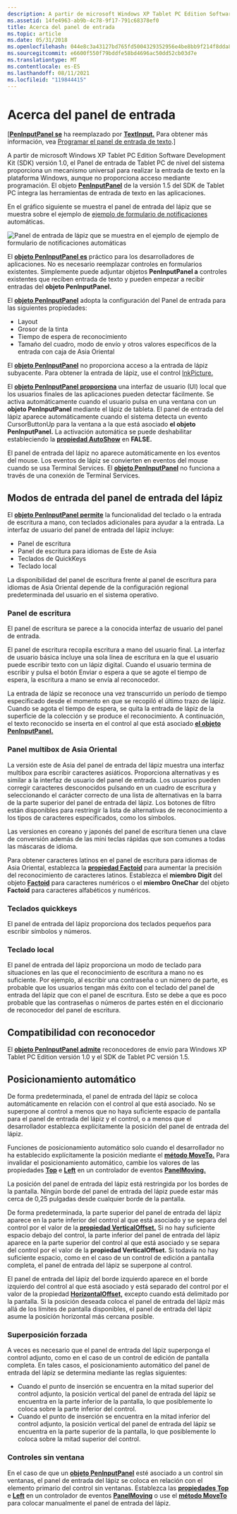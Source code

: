 ```yaml
---
description: A partir de microsoft Windows XP Tablet PC Edition Software Development Kit (SDK) versión 1.0, el Panel de entrada de Tablet PC de nivel del sistema proporciona un mecanismo universal para realizar la entrada de texto en la plataforma Windows, aunque no proporciona acceso mediante programación. El objeto PenInputPanel de la versión 1.5 del SDK de Tablet PC integra las herramientas de entrada de texto en las aplicaciones.
ms.assetid: 14fe4963-ab9b-4c78-9f17-791c68378ef0
title: Acerca del panel de entrada
ms.topic: article
ms.date: 05/31/2018
ms.openlocfilehash: 044e8c3a43127bd765fd5004329352956e4be8bb9f214f8dda8896fa318832a9
ms.sourcegitcommit: e6600f550f79bddfe58bd4696ac50dd52cb03d7e
ms.translationtype: MT
ms.contentlocale: es-ES
ms.lasthandoff: 08/11/2021
ms.locfileid: "119844415"
---
```

# <a name="about-the-input-panel"></a>Acerca del panel de entrada

\[[**PenInputPanel se**](peninputpanel-class.md) ha reemplazado por [**TextInput.**](/windows/desktop/api/peninputpanel/nn-peninputpanel-itextinputpanel) Para obtener más información, vea [Programar el panel de entrada de texto](programming-the-text-input-panel.md).\]

A partir de microsoft Windows XP Tablet PC Edition Software Development Kit (SDK) versión 1.0, el Panel de entrada de Tablet PC de nivel del sistema proporciona un mecanismo universal para realizar la entrada de texto en la plataforma Windows, aunque no proporciona acceso mediante programación. El objeto [**PenInputPanel**](peninputpanel-class.md) de la versión 1.5 del SDK de Tablet PC integra las herramientas de entrada de texto en las aplicaciones.

En el gráfico siguiente se muestra el panel de entrada del lápiz que se muestra sobre el ejemplo de [ejemplo de formulario de notificaciones](auto-claims-form-sample.md) automáticas.

![Panel de entrada de lápiz que se muestra en el ejemplo de ejemplo de formulario de notificaciones automáticas](images/36eaa36b-1b0c-4363-96fa-092f70663ffa.jpg)

El [**objeto PenInputPanel es**](peninputpanel-class.md) práctico para los desarrolladores de aplicaciones. No es necesario reemplazar controles en formularios existentes. Simplemente puede adjuntar objetos **PenInputPanel a** controles existentes que reciben entrada de texto y pueden empezar a recibir entradas del **objeto PenInputPanel.**

El [**objeto PenInputPanel**](peninputpanel-class.md) adopta la configuración del Panel de entrada para las siguientes propiedades:

-   Layout
-   Grosor de la tinta
-   Tiempo de espera de reconocimiento
-   Tamaño del cuadro, modo de envío y otros valores específicos de la entrada con caja de Asia Oriental

El [**objeto PenInputPanel**](peninputpanel-class.md) no proporciona acceso a la entrada de lápiz subyacente. Para obtener la entrada de lápiz, use el control [InkPicture.](inkpicture-control-reference.md)

El [**objeto PenInputPanel proporciona**](peninputpanel-class.md) una interfaz de usuario (UI) local que los usuarios finales de las aplicaciones pueden detectar fácilmente. Se activa automáticamente cuando el usuario pulsa en una ventana con un **objeto PenInputPanel** mediante el lápiz de tableta. El panel de entrada del lápiz aparece automáticamente cuando el sistema detecta un evento CursorButtonUp para la ventana a la que está asociado **el objeto PenInputPanel.** La activación automática se puede deshabilitar estableciendo la [**propiedad AutoShow**](/windows/win32/api/peninputpanel/nf-peninputpanel-ipeninputpanel-get_autoshow) en **FALSE.**

El panel de entrada del lápiz no aparece automáticamente en los eventos del mouse. Los eventos de lápiz se convierten en eventos del mouse cuando se usa Terminal Services. El [**objeto PenInputPanel**](peninputpanel-class.md) no funciona a través de una conexión de Terminal Services.

## <a name="pen-input-panel-input-modes"></a>Modos de entrada del panel de entrada del lápiz

El [**objeto PenInputPanel permite**](peninputpanel-class.md) la funcionalidad del teclado o la entrada de escritura a mano, con teclados adicionales para ayudar a la entrada. La interfaz de usuario del panel de entrada del lápiz incluye:

-   Panel de escritura
-   Panel de escritura para idiomas de Este de Asia
-   Teclados de QuickKeys
-   Teclado local

La disponibilidad del panel de escritura frente al panel de escritura para idiomas de Asia Oriental depende de la configuración regional predeterminada del usuario en el sistema operativo.

### <a name="writing-pad"></a>Panel de escritura

El panel de escritura se parece a la conocida interfaz de usuario del panel de entrada.

El panel de escritura recopila escritura a mano del usuario final. La interfaz de usuario básica incluye una sola línea de escritura en la que el usuario puede escribir texto con un lápiz digital. Cuando el usuario termina de escribir y pulsa el botón Enviar o espera a que se agote el tiempo de espera, la escritura a mano se envía al reconocedor.

La entrada de lápiz se reconoce una vez transcurrido un período de tiempo especificado desde el momento en que se recopiló el último trazo de lápiz. Cuando se agota el tiempo de espera, se quita la entrada de lápiz de la superficie de la colección y se produce el reconocimiento. A continuación, el texto reconocido se inserta en el control al que está asociado [**el objeto PenInputPanel.**](peninputpanel-class.md)

### <a name="east-asian-multibox-pad"></a>Panel multibox de Asia Oriental

La versión este de Asia del panel de entrada del lápiz muestra una interfaz multibox para escribir caracteres asiáticos. Proporciona alternativas y es similar a la interfaz de usuario del panel de entrada. Los usuarios pueden corregir caracteres desconocidos pulsando en un cuadro de escritura y seleccionando el carácter correcto de una lista de alternativas en la barra de la parte superior del panel de entrada del lápiz. Los botones de filtro están disponibles para restringir la lista de alternativas de reconocimiento a los tipos de caracteres especificados, como los símbolos.

Las versiones en coreano y japonés del panel de escritura tienen una clave de conversión además de las mini teclas rápidas que son comunes a todas las máscaras de idioma.

Para obtener caracteres latinos en el panel de escritura para idiomas de Asia Oriental, establezca la [**propiedad Factoid**](/windows/desktop/api/peninputpanel/nf-peninputpanel-ipeninputpanel-get_factoid) para aumentar la precisión del reconocimiento de caracteres latinos. Establezca el **miembro Digit** del objeto [**Factoid**](factoid-constants.md) para caracteres numéricos o el **miembro OneChar** del objeto **Factoid** para caracteres alfabéticos y numéricos.

### <a name="quickkeys-keypads"></a>Teclados quickkeys

El panel de entrada del lápiz proporciona dos teclados pequeños para escribir símbolos y números.

### <a name="in-place-keyboard"></a>Teclado local

El panel de entrada del lápiz proporciona un modo de teclado para situaciones en las que el reconocimiento de escritura a mano no es suficiente. Por ejemplo, al escribir una contraseña o un número de parte, es probable que los usuarios tengan más éxito con el teclado del panel de entrada del lápiz que con el panel de escritura. Esto se debe a que es poco probable que las contraseñas o números de partes estén en el diccionario de reconocedor del panel de escritura.

## <a name="recognizer-support"></a>Compatibilidad con reconocedor

El [**objeto PenInputPanel admite**](peninputpanel-class.md) reconocedores de envío para Windows XP Tablet PC Edition versión 1.0 y el SDK de Tablet PC versión 1.5.

## <a name="automatic-positioning"></a>Posicionamiento automático

De forma predeterminada, el panel de entrada del lápiz se coloca automáticamente en relación con el control al que está asociado. No se superpone al control a menos que no haya suficiente espacio de pantalla para el panel de entrada del lápiz y el control, o a menos que el desarrollador establezca explícitamente la posición del panel de entrada del lápiz.

Funciones de posicionamiento automático solo cuando el desarrollador no ha establecido explícitamente la posición mediante el [**método MoveTo.**](/windows/desktop/api/peninputpanel/nf-peninputpanel-ipeninputpanel-moveto) Para invalidar el posicionamiento automático, cambie los valores de las propiedades [**Top**](/windows/desktop/api/peninputpanel/nf-peninputpanel-ipeninputpanel-get_top) e [**Left**](/windows/win32/api/peninputpanel/nf-peninputpanel-ipeninputpanel-get_left) en un controlador de eventos [**PanelMoving.**](peninputpanel-panelmoving.md)

La posición del panel de entrada del lápiz está restringida por los bordes de la pantalla. Ningún borde del panel de entrada del lápiz puede estar más cerca de 0,25 pulgadas desde cualquier borde de la pantalla.

De forma predeterminada, la parte superior del panel de entrada del lápiz aparece en la parte inferior del control al que está asociado y se separa del control por el valor de la [**propiedad VerticalOffset.**](/windows/desktop/api/peninputpanel/nf-peninputpanel-ipeninputpanel-get_verticaloffset) Si no hay suficiente espacio debajo del control, la parte inferior del panel de entrada del lápiz aparece en la parte superior del control al que está asociado y se separa del control por el valor de la **propiedad VerticalOffset.** Si todavía no hay suficiente espacio, como en el caso de un control de edición a pantalla completa, el panel de entrada del lápiz se superpone al control.

El panel de entrada del lápiz del borde izquierdo aparece en el borde izquierdo del control al que está asociado y está separado del control por el valor de la propiedad [**HorizontalOffset,**](/windows/desktop/api/peninputpanel/nf-peninputpanel-ipeninputpanel-get_horizontaloffset) excepto cuando está delimitado por la pantalla. Si la posición deseada coloca el panel de entrada del lápiz más allá de los límites de pantalla disponibles, el panel de entrada del lápiz asume la posición horizontal más cercana posible.

### <a name="forced-overlap"></a>Superposición forzada

A veces es necesario que el panel de entrada del lápiz superponga el control adjunto, como en el caso de un control de edición de pantalla completa. En tales casos, el posicionamiento automático del panel de entrada del lápiz se determina mediante las reglas siguientes:

-   Cuando el punto de inserción se encuentra en la mitad superior del control adjunto, la posición vertical del panel de entrada del lápiz se encuentra en la parte inferior de la pantalla, lo que posiblemente lo coloca sobre la parte inferior del control.
-   Cuando el punto de inserción se encuentra en la mitad inferior del control adjunto, la posición vertical del panel de entrada del lápiz se encuentra en la parte superior de la pantalla, lo que posiblemente lo coloca sobre la mitad superior del control.

### <a name="windowless-controls"></a>Controles sin ventana

En el caso de que un [**objeto PenInputPanel**](peninputpanel-class.md) esté asociado a un control sin ventanas, el panel de entrada del lápiz se coloca en relación con el elemento primario del control sin ventanas. Establezca las [**propiedades Top**](/windows/desktop/api/peninputpanel/nf-peninputpanel-ipeninputpanel-get_top) e [**Left**](/windows/win32/api/peninputpanel/nf-peninputpanel-ipeninputpanel-get_left) en un controlador de eventos [**PanelMoving**](peninputpanel-panelmoving.md) o use el [**método MoveTo**](/windows/desktop/api/peninputpanel/nf-peninputpanel-ipeninputpanel-moveto) para colocar manualmente el panel de entrada del lápiz.

 

 
